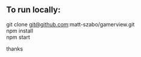 
## To run locally:

git clone git@github.com:matt-szabo/gamerview.git
<br>
npm install
<br>
npm start

thanks
